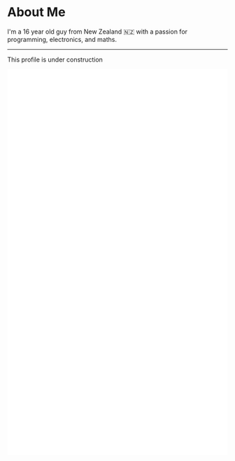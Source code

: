 # About Me

I'm a 16 year old guy from New Zealand 🇳🇿 with a passion for programming, electronics, and maths.

------

<!-- TODO: remove this message -->
This profile is under construction

<img src="/interests.svg" align="left">
<img src="/future-projects.svg" align="right">

<div align="center">
  <img src="/tools.svg">
</div>

